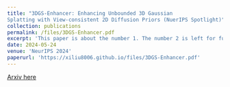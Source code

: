 ```yaml
---
title: "3DGS-Enhancer: Enhancing Unbounded 3D Gaussian
Splatting with View-consistent 2D Diffusion Priors (NuerIPS Spotlight)"
collection: publications
permalink: /files/3DGS-Enhancer.pdf
excerpt: 'This paper is about the number 1. The number 2 is left for future work.'
date: 2024-05-24
venue: 'NeurIPS 2024'
paperurl: 'https://xiliu8006.github.io/files/3DGS-Enhancer.pdf'
---
```

[Arxiv here](https://arxiv.org/abs/2410.16266)